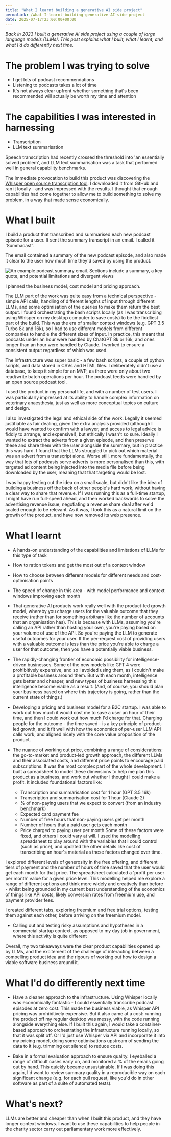 ```yaml
---
title: "What I learnt building a generative AI side project"
permalink: /what-I-learnt-building-generative-AI-side-project
date: 2025-07-17T23:00:00+00:00
---
```


_Back in 2023 I built a generative AI side project using a couple of large language models (LLMs). This post explains what I built, what I learnt, and what I'd do differently next time._


# The problem I was trying to solve

- I get lots of podcast recommendations
- Listening to podcasts takes a lot of time
- It's not always clear upfront whether something that's been recommended will actually be worth my time and attention

# The capabilities I was interested in harnessing

- Transcription 
- LLM text summarisation

Speech transcription had recently crossed the threshold into 'an essentially solved problem', and LLM text summarisation was a task that performed well in general capability benchmarks.

The immediate provocation to build this product was discovering the [Whisper open source transcription tool](https://github.com/openai/whisper). I downloaded it from GitHub and ran it locally - and was impressed with the results. I thought that enough capabilities had come together to allow me to build something to solve my problem, in a way that made sense economically.

# What I built

I build a product that transcribed and summarised each new podcast episode for a user. It sent the summary transcript in an email. I called it 'Summacast'.

The email contained a summary of the new podcast episode, and also made it clear to the user how much time they'd saved by using the product.

![An example podcast summary email. Sections include a summary, a key quote, and potential limitations and divergent views](https://github.com/martinlugton/martinlugton.github.io/blob/main/example-summacast.png?raw=true)

I planned the business model, cost model and pricing approach.

The LLM part of the work was quite easy from a technical perspective - simple API calls, handling of different lengths of input through different LLMs, and some optimisation of the queries to make them return the best output. I found orchestrating the bash scripts locally (as I was transcribing using Whisper on my desktop computer to save costs) to be the fiddliest part of the build. This was the era of smaller context windows (e.g. GPT 3.5 Turbo 8k and 16k), so I had to use different models from different companies to handle the different sizes of input. In practice, this meant that podcasts under an hour were handled by ChatGPT 8k or 16k, and ones longer than an hour were handled by Claude. I worked to ensure a consistent output regardless of which was used.

The infrastructure was super basic - a few bash scripts, a couple of python scripts, and data stored in CSVs and HTML files. I deliberately didn't use a database, to keep it simple for an MVP, as there were only about two read/write batch operations per hour. The podcast feeds were handled by an open source podcast tool.

I used the product in my personal life, and with a number of test users. I was particularly impressed at its ability to handle complex information on veterinary anaesthesia, just as well as more conceptual topics on culture and design.

I also investigated the legal and ethical side of the work. Legally it seemed justifiable as fair dealing, given the extra analysis provided (although I would have wanted to confirm with a lawyer, and access to legal advice is fiddly to arrange, and expensive!), but ethically I wasn't so sure. Ideally I wanted to extract the adverts from a given episode, and then preserve these and share them with the user alongside the summary, but in practice this was hard. I found that the LLMs struggled to pick out which material was an advert from a transcript alone. Worse still, more fundamentally, the way that lots of podcasts serve adverts is more personalised than this, with targeted ad content being injected into the media file before being downloaded by the user, meaning that that targeting would be lost. 

I was happy testing out the idea on a small scale, but didn't like the idea of building a business off the back of other people's hard work, without having a clear way to share that revenue. If I was running this as a full-time startup, I might have run full-speed ahead, and then worked backwards to solve the advertising revenue issue, negotiating a revenue share deal after we'd scaled enough to be relevant. As it was, I took this as a natural limit on the growth of the product, and have now removed its web presence.

# What I learnt

- A hands-on understanding of the capabilities and limitations of LLMs for this type of task

- How to ration tokens and get the most out of a context window

- How to choose between different models for different needs and cost-optimisation points

- The speed of change in this area - with model performance and context windows improving each month

- That generative AI products work really well with the product-led growth model, whereby you charge users for the valuable outcome that they receive (rather than for something arbitrary like the number of accounts that an organisation has). This is because with LLMs, assuming you're calling an API rather than hosting your own, you're paying based on your volume of use of the API. So you're paying the LLM to generate useful outcomes for your user. If the per-request cost of providing users with a valuable outcome is less than the price you're able to charge a user for that outcome, then you have a potentially viable business.

- The rapidly-changing frontier of economic possibility for intelligence-driven businesses. Some of the new models like GPT 4 were prohibitively expensive, and so I avoided using them, as I couldn't make a profitable business around them. But with each month, intelligence gets better and cheaper, and new types of business harnessing this intelligence become viable as a result. (And, of course, you should plan your business based on where this trajectory is going, rather than the current state of things.)

- Developing a pricing and business model for a B2C startup. I was able to work out how much it would cost me to save a user an hour of their time, and then I could work out how much I'd charge for that. Charging people for the outcome - the time saved - is a key principle of product-led growth, and it fit well with how the economics of per-user LLM API calls work, and aligned nicely with the core value proposition of the product.

- The nuance of working out price, combining a range of considerations: the go-to-market and product-led growth approach, the different LLMs and their associated costs, and different price points to encourage paid subscriptions. It was the most complex part of the whole development. I built a spreadsheet to model these dimensions to help me plan this product as a business, and work out whether I thought I could make a profit. It included foundational factors like:
  - Transcription and summarisation cost for 1 hour (GPT 3.5 16k)
  - Transcription and summarisation cost for 1 hour (Claude 2)
  - % of non-paying users that we expect to convert (from an industry benchmark)
  - Expected card payment fee
  - Number of free hours that non-paying users get per month
  - Number of hours that a paid user gets each month
  - Price charged to paying user per month
Some of these factors were fixed, and others I could vary at will. I used the modelling spreadsheet to play around with the variables that I could control (such as price), and updated the other details like cost of transcribing an hour's material as these factors changed over time.

I explored different levels of generosity in the free offering, and different tiers of payment and the number of hours of time saved that the user would get each month for that price. The spreadsheet calculated a 'profit per user per month' value for a given price level.
This modelling helped me explore a range of different options and think more widely and creatively than before - whilst being grounded in my current best understanding of the economics of things like API costs, likely conversion rates from freemium use, and payment provider fees.

I created different tabs, exploring freemium and free trial options, testing them against each other, before arriving on the freemium model.

- Calling out and testing risky assumptions and hypotheses in a commercial startup context, as opposed to my day job in government, where this activity is quite different

Overall, my two takeaways were the clear product capabilities opened up by LLMs, and the excitement of the challenge of interacting between a compelling product idea and the rigours of working out how to design a viable software business around it.

# What I'd do differently next time

- Have a cleaner approach to the infrastructure. Using Whisper locally was economically fantastic - I could essentially transcribe podcast episodes at zero cost. This made the business viable, as Whisper API pricing was prohibitively expensive. But it also came at a cost: running the product off my regular desktop was messy, with the code running alongside everything else. If I built this again, I would take a container-based approach to orchestrating the infrastructure running locally, so that it was split off. Or I'd just use Whisper via API and incorporate it into my pricing model, doing some optimisations upstream of sending the data to it (e.g. trimming out silence) to reduce costs.

- Bake in a formal evaluation approach to ensure quality. I eyeballed a range of difficult cases early on, and monitored a % of the emails going out by hand. This quickly became unsustainable. If I was doing this again, I'd want to review summary quality in a reproducible way on each significant change (e.g. for each pull request, like you'd do in other software as part of a suite of automated tests).

# What's next?

LLMs are better and cheaper than when I built this product, and they have longer context windows. I want to use these capabilities to help people in the charity sector carry out parliamentary work more effectively.